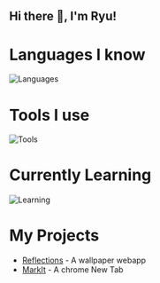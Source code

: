 ## Hi there 👋, I'm Ryu!

# Languages I know
![Languages](https://skillicons.dev/icons?i=java,cs,python,html,css,js&theme=dark&perline=3)

# Tools I use
![Tools](https://skillicons.dev/icons?i=linux,vscodium,obsidian&theme=dark&perline=3)

# Currently Learning
![Learning](https://skillicons.dev/icons?i=dart,flutter,androidstudio&theme=dark&perline=3)

# My Projects
- [Reflections](https://reflections-rust.vercel.app/ "Reflections") - A wallpaper webapp
- [MarkIt](https://chromewebstore.google.com/detail/markit-because-you-can-an/poodiebhkidejeeafpfjeahhncennbed "MarkIt") - A chrome New Tab
